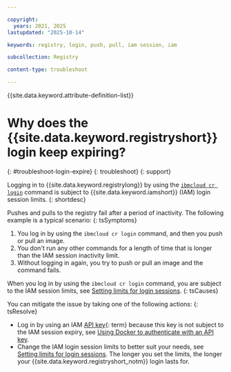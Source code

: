 ```yaml
---

copyright:
  years: 2021, 2025
lastupdated: "2025-10-14"

keywords: registry, login, push, pull, iam session, iam

subcollection: Registry

content-type: troubleshoot

---
```


{{site.data.keyword.attribute-definition-list}}

# Why does the {{site.data.keyword.registryshort}} login keep expiring?
{: #troubleshoot-login-expire}
{: troubleshoot}
{: support}

Logging in to {{site.data.keyword.registrylong}} by using the [`ibmcloud cr login`](/docs/Registry?topic=Registry-containerregcli#bx_cr_login) command is subject to {{site.data.keyword.iamshort}} (IAM) login session limits.
{: shortdesc}

Pushes and pulls to the registry fail after a period of inactivity. The following example is a typical scenario:
{: tsSymptoms}

1. You log in by using the `ibmcloud cr login` command, and then you push or pull an image.
2. You don't run any other commands for a length of time that is longer than the IAM session inactivity limit.
3. Without logging in again, you try to push or pull an image and the command fails.

When you log in by using the `ibmcloud cr login` command, you are subject to the IAM session limits, see [Setting limits for login sessions](/docs/account?topic=account-iam-work-sessions).
{: tsCauses}

You can mitigate the issue by taking one of the following actions:
{: tsResolve}

- Log in by using an IAM [API key](#x8051010){: term} because this key is not subject to the IAM session expiry, see [Using Docker to authenticate with an API key](/docs/Registry?topic=Registry-registry_access#registry_access_apikey_auth_docker).
- Change the IAM login session limits to better suit your needs, see [Setting limits for login sessions](/docs/account?topic=account-iam-work-sessions). The longer you set the limits, the longer your {{site.data.keyword.registryshort_notm}} login lasts for.
